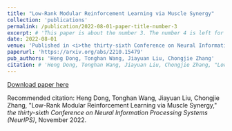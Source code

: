 ```yaml
---
title: "Low-Rank Modular Reinforcement Learning via Muscle Synergy"
collection: 'publications'
permalink: /publication/2022-08-01-paper-title-number-3
excerpt: # 'This paper is about the number 3. The number 4 is left for future work.'
date: 2022-08-01
venue: 'Published in <i>the thirty-sixth Conference on Neural Information Processing Systems (NeurIPS)</i>'
paperurl: 'https://arxiv.org/abs/2210.15479'
pub_authors: 'Heng Dong, Tonghan Wang, Jiayuan Liu, Chongjie Zhang'
citation: # 'Heng Dong, Tonghan Wang, Jiayuan Liu, Chongjie Zhang, "Low-Rank Modular Reinforcement Learning via Muscle Synergy," <i>the thirty-sixth Conference on Neural Information Processing Systems (NeurIPS)</i>, November 2022. '
---
```

<!-- This paper is about the number 3. The number 4 is left for future work. -->

[Download paper here](https://arxiv.org/abs/2210.15479)

Recommended citation: Heng Dong, Tonghan Wang, Jiayuan Liu, Chongjie Zhang, "Low-Rank Modular Reinforcement Learning via Muscle Synergy," <i>the thirty-sixth Conference on Neural Information Processing Systems (NeurIPS)</i>, November 2022. 


